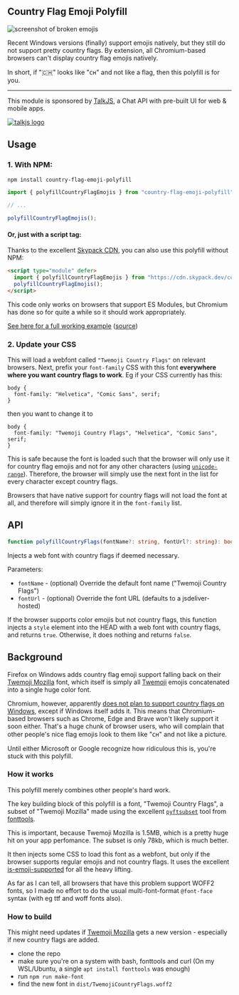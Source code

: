 ## Country Flag Emoji Polyfill

![screenshot of broken emojis](https://user-images.githubusercontent.com/703546/159265695-1ed79f91-2398-4e02-a38d-7aa67426d945.png)

Recent Windows versions (finally) support emojis natively, but they still do not support pretty country flags. By extension, all Chromium-based browsers can't display country flag emojis natively.

In short, if "🇨🇭" looks like "ᴄʜ" and not like a flag, then this polyfill is for you.

---

This module is sponsored by [TalkJS](https://talkjs.com), a Chat API with pre-built UI for web & mobile apps.

[![talkjs logo](https://user-images.githubusercontent.com/703546/159268048-19871f36-90f2-409f-ad9f-af711abc8302.png)](https://talkjs.com)

## Usage

### 1. With NPM:

```sh
npm install country-flag-emoji-polyfill
```

```js
import { polyfillCountryFlagEmojis } from "country-flag-emoji-polyfill";

// ...

polyfillCountryFlagEmojis();
```

#### Or, just with a script tag:

Thanks to the excellent [Skypack CDN](https://www.skypack.dev), you can also use this polyfill without NPM:

```html
<script type="module" defer>
  import { polyfillCountryFlagEmojis } from "https://cdn.skypack.dev/country-flag-emoji-polyfill";
  polyfillCountryFlagEmojis();
</script>
```

This code only works on browsers that support ES Modules, but Chromium has done so for quite a while so it should work appropriately.

[See here for a full working example](https://talkjs.github.io/country-flag-emoji-polyfill/examples/no-npm/index.html) ([source](./examples/no-npm/index.html))

### 2. Update your CSS

This will load a webfont called `"Twemoji Country Flags"` on relevant browsers. Next, prefix your `font-family` CSS with this font **everywhere where you want country flags to work**. Eg if your CSS currently has this:

```
body {
  font-family: "Helvetica", "Comic Sans", serif;
}
```

then you want to change it to

```
body {
  font-family: "Twemoji Country Flags", "Helvetica", "Comic Sans", serif;
}
```

This is safe because the font is loaded such that the browser will only use it for country flag emojis and not for any other characters (using [`unicode-range`](https://github.com/talkjs/country-flag-emoji-polyfill/blob/master/src/index.ts#L45)). Therefore, the browser will simply use the next font in the list for every character except country flags.

Browsers that have native support for country flags will not load the font at all, and therefore will simply ignore it in the `font-family` list.

## API

```ts
function polyfillCountryFlags(fontName?: string, fontUrl?: string): boolean;
```

Injects a web font with country flags if deemed necessary.

Parameters:

- `fontName` - (optional) Override the default font name ("Twemoji Country Flags")
- `fontUrl` - (optional) Override the font URL (defaults to a jsdeliver-hosted)

If the browser supports color emojis but not country flags, this function injects a `style` element into the HEAD with a web font with country flags, and returns `true`. Otherwise, it does nothing and returns `false`.

## Background

Firefox on Windows adds country flag emoji support falling back on their [Twemoji Mozilla](https://github.com/mozilla/twemoji-colr) font, which itself is simply all [Twemoji](https://twemoji.twitter.com/) emojis concatenated into a single huge color font.

Chromium, however, apparently [does not plan to support country flags on Windows](https://bugs.chromium.org/p/chromium/issues/detail?id=1209677#c5), except if Windows itself adds it. This means that Chromium-based browsers such as Chrome, Edge and Brave won't likely support it soon either. That's a huge chunk of browser users, who will complain that other people's nice flag emojis look to them like "ᴄʜ" and not like a picture.

Until either Microsoft or Google recognize how ridiculous this is, you're stuck with this polyfill.

### How it works

This polyfill merely combines other people's hard work.

The key building block of this polyfill is a font, "Twemoji Country Flags", a subset of "Twemoji Mozilla" made using the excellent [`pyftsubset`](https://fonttools.readthedocs.io/en/latest/subset/index.html) tool from [fonttools](https://github.com/fonttools/fonttools).

This is important, because Twemoji Mozilla is 1.5MB, which is a pretty huge hit on your app perfomance. The subset is only 78kb, which is much better.

It then injects some CSS to load this font as a webfont, but only if the browser supports regular emojis and not country flags. It uses the excellent [is-emoji-supported](https://github.com/koala-interactive/is-emoji-supported) for all the heavy lifting.

As far as I can tell, all browsers that have this problem support WOFF2 fonts, so I made no effort to do the usual multi-font-format `@font-face` syntax (with eg ttf and woff fonts also).

### How to build

This might need updates if [Twemoji Mozilla](https://github.com/mozilla/twemoji-colr) gets a new version - especially if new country flags are added.

- clone the repo
- make sure you're on a system with bash, fonttools and curl (On my WSL/Ubuntu, a single `apt install fonttools` was enough)
- run `npm run make-font`
- find the new font in `dist/TwemojiCountryFlags.woff2`
